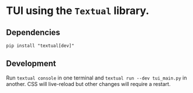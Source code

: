 # TUI using the `Textual` library.

## Dependencies

`pip install "textual[dev]"`

## Development

Run `textual console` in one terminal and `textual run --dev tui_main.py` in another.  CSS will live-reload but other changes will require a restart.
